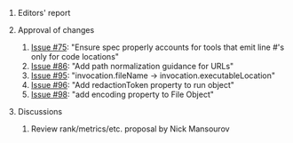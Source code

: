 1. Editors' report
2. Approval of changes
    1. [Issue #75](https://github.com/oasis-tcs/sarif-spec/issues/75): "Ensure spec properly accounts for tools that emit line #'s only for code locations"
    2. [Issue #86](https://github.com/oasis-tcs/sarif-spec/issues/86): "Add path normalization guidance for URLs"
    3. [Issue #95](https://github.com/oasis-tcs/sarif-spec/issues/95): "invocation.fileName -> invocation.executableLocation"
    4. [Issue #96](https://github.com/oasis-tcs/sarif-spec/issues/96): "Add redactionToken property to run object"
    5. [Issue #98](https://github.com/oasis-tcs/sarif-spec/issues/98): "add encoding property to File Object"

3. Discussions
    1. Review rank/metrics/etc. proposal by Nick Mansourov
